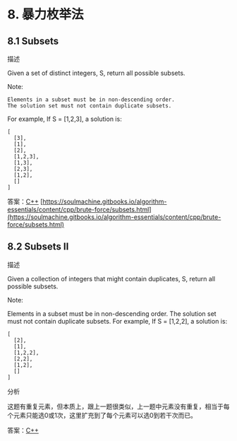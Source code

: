 # 8. 暴力枚举法
## 8.1 Subsets
描述

Given a set of distinct integers, S, return all possible subsets.

Note:

    Elements in a subset must be in non-descending order.
    The solution set must not contain duplicate subsets.

For example, If S = [1,2,3], a solution is:

``` cpp-objdump
[
  [3],
  [1],
  [2],
  [1,2,3],
  [1,3],
  [2,3],
  [1,2],
  []
]
```
答案：[C++](code/8.1.hpp) [https://soulmachine.gitbooks.io/algorithm-essentials/content/cpp/brute-force/subsets.html](https://soulmachine.gitbooks.io/algorithm-essentials/content/cpp/brute-force/subsets.html)

## 8.2 Subsets II
描述

Given a collection of integers that might contain duplicates, S, return all possible subsets.

Note:

Elements in a subset must be in non-descending order. The solution set must not contain duplicate subsets. For example, If S = [1,2,2], a solution is:

``` cpp-objdump
[
  [2],
  [1],
  [1,2,2],
  [2,2],
  [1,2],
  []
]
```

分析

这题有重复元素，但本质上，跟上一题很类似，上一题中元素没有重复，相当于每个元素只能选0或1次，这里扩充到了每个元素可以选0到若干次而已。

答案：[C++](code/8.2.hpp)
